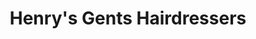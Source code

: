 ---
title: "Henry's Gents Hairdressers"
url: /wrexham/henrys-gents-hairdressers/
shop: hairdresser
---